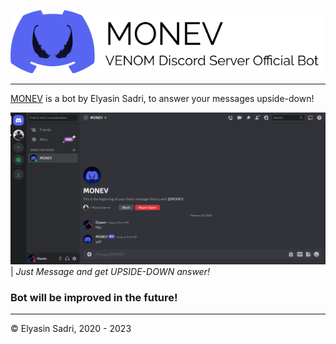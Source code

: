 <p align="center">
  <picture>
    <source media="(prefers-color-scheme: dark)" srcset="Dark.png">
    <img src="Light.png">
  </picture>
</p>

---

[MONEV](https://discord.com/api/oauth2/authorize?client_id=1079098034358599761&permissions=8&scope=bot) is a bot by Elyasin Sadri, to answer your messages upside-down!

![image](image.png)
| _Just Message and get UPSIDE-DOWN answer!_

### Bot will be improved in the future!

---
© Elyasin Sadri, 2020 - 2023